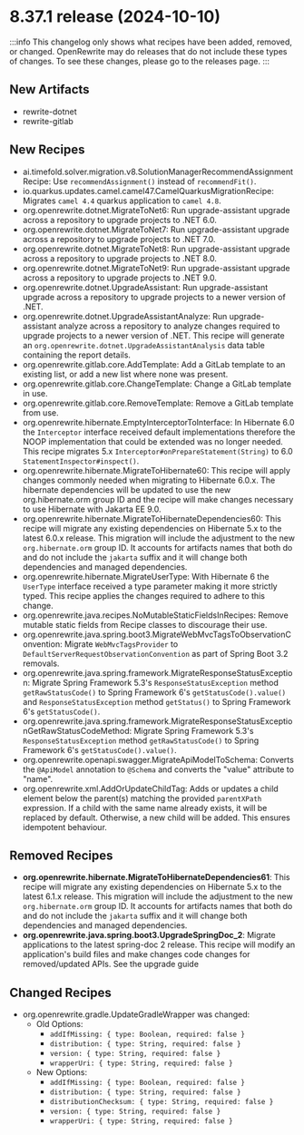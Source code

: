 # 8.37.1 release (2024-10-10)

:::info
This changelog only shows what recipes have been added, removed, or changed. OpenRewrite may do releases that do not include these types of changes. To see these changes, please go to the releases page.
:::

## New Artifacts

* rewrite-dotnet
* rewrite-gitlab

## New Recipes

* ai.timefold.solver.migration.v8.SolutionManagerRecommendAssignmentRecipe: Use `recommendAssignment()` instead of `recommendFit()`. 
* io.quarkus.updates.camel.camel47.CamelQuarkusMigrationRecipe: Migrates `camel 4.4` quarkus application to `camel 4.8`. 
* org.openrewrite.dotnet.MigrateToNet6: Run upgrade-assistant upgrade across a repository to upgrade projects to .NET 6.0. 
* org.openrewrite.dotnet.MigrateToNet7: Run upgrade-assistant upgrade across a repository to upgrade projects to .NET 7.0. 
* org.openrewrite.dotnet.MigrateToNet8: Run upgrade-assistant upgrade across a repository to upgrade projects to .NET 8.0. 
* org.openrewrite.dotnet.MigrateToNet9: Run upgrade-assistant upgrade across a repository to upgrade projects to .NET 9.0. 
* org.openrewrite.dotnet.UpgradeAssistant: Run upgrade-assistant upgrade across a repository to upgrade projects to a newer version of .NET. 
* org.openrewrite.dotnet.UpgradeAssistantAnalyze: Run upgrade-assistant analyze across a repository to analyze changes required to upgrade projects to a newer version of .NET. This recipe will generate an `org.openrewrite.dotnet.UpgradeAssistantAnalysis` data table containing the report details. 
* org.openrewrite.gitlab.core.AddTemplate: Add a GitLab template to an existing list, or add a new list where none was present. 
* org.openrewrite.gitlab.core.ChangeTemplate: Change a GitLab template in use. 
* org.openrewrite.gitlab.core.RemoveTemplate: Remove a GitLab template from use. 
* org.openrewrite.hibernate.EmptyInterceptorToInterface: In Hibernate 6.0 the `Interceptor` interface received default implementations therefore the NOOP implementation that could be extended was no longer needed. This recipe migrates 5.x `Interceptor#onPrepareStatement(String)` to 6.0 `StatementInspector#inspect()`. 
* org.openrewrite.hibernate.MigrateToHibernate60: This recipe will apply changes commonly needed when migrating to Hibernate 6.0.x. The hibernate dependencies will be updated to use the new org.hibernate.orm group ID and the recipe will make changes necessary to use Hibernate with Jakarta EE 9.0. 
* org.openrewrite.hibernate.MigrateToHibernateDependencies60: This recipe will migrate any existing dependencies on Hibernate 5.x to the latest 6.0.x release. This migration will include the adjustment to the new `org.hibernate.orm` group ID. It accounts for artifacts names that both do and do not include the `jakarta` suffix and it will change both dependencies and managed dependencies. 
* org.openrewrite.hibernate.MigrateUserType: With Hibernate 6 the `UserType` interface received a type parameter making it more strictly typed. This recipe applies the changes required to adhere to this change. 
* org.openrewrite.java.recipes.NoMutableStaticFieldsInRecipes: Remove mutable static fields from Recipe classes to discourage their use. 
* org.openrewrite.java.spring.boot3.MigrateWebMvcTagsToObservationConvention: Migrate `WebMvcTagsProvider` to `DefaultServerRequestObservationConvention` as part of Spring Boot 3.2 removals. 
* org.openrewrite.java.spring.framework.MigrateResponseStatusException: Migrate Spring Framework 5.3's `ResponseStatusException` method `getRawStatusCode()` to Spring Framework 6's `getStatusCode().value()` and `ResponseStatusException` method `getStatus()` to Spring Framework 6's `getStatusCode()`. 
* org.openrewrite.java.spring.framework.MigrateResponseStatusExceptionGetRawStatusCodeMethod: Migrate Spring Framework 5.3's `ResponseStatusException` method `getRawStatusCode()` to Spring Framework 6's `getStatusCode().value()`. 
* org.openrewrite.openapi.swagger.MigrateApiModelToSchema: Converts the `@ApiModel` annotation to `@Schema` and converts the "value" attribute to "name". 
* org.openrewrite.xml.AddOrUpdateChildTag: Adds or updates a child element below the parent(s) matching the provided `parentXPath` expression. If a child with the same name already exists, it will be replaced by default. Otherwise, a new child will be added. This ensures idempotent behaviour. 

## Removed Recipes

* **org.openrewrite.hibernate.MigrateToHibernateDependencies61**: This recipe will migrate any existing dependencies on Hibernate 5.x to the latest 6.1.x release. This migration will include the adjustment to the new `org.hibernate.orm` group ID. It accounts for artifacts names that both do and do not include the `jakarta` suffix and it will change both dependencies and managed dependencies. 
* **org.openrewrite.java.spring.boot3.UpgradeSpringDoc_2**: Migrate applications to the latest spring-doc 2 release. This recipe will modify an application's build files and make changes code changes for removed/updated APIs. See the upgrade guide 

## Changed Recipes

* org.openrewrite.gradle.UpdateGradleWrapper was changed:
  * Old Options:
    * `addIfMissing: { type: Boolean, required: false }`
    * `distribution: { type: String, required: false }`
    * `version: { type: String, required: false }`
    * `wrapperUri: { type: String, required: false }`
  * New Options:
    * `addIfMissing: { type: Boolean, required: false }`
    * `distribution: { type: String, required: false }`
    * `distributionChecksum: { type: String, required: false }`
    * `version: { type: String, required: false }`
    * `wrapperUri: { type: String, required: false }`